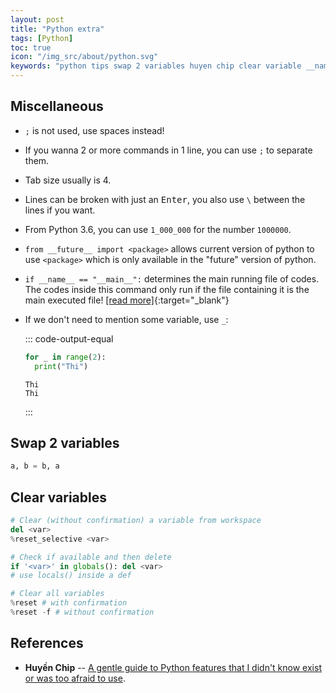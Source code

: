 ```yaml
---
layout: post
title: "Python extra"
tags: [Python]
toc: true
icon: "/img_src/about/python.svg"
keywords: "python tips swap 2 variables huyen chip clear variable __name__ __main__ __future__ reset del delete variable system reset confirmation elif else if inside lambda function"
---
```


## Miscellaneous

- `;` is not used, use spaces instead!
- If you wanna 2 or more commands in 1 line, you can use `;` to separate them.
- Tab size usually is 4.
- Lines can be broken with just an <kbd>Enter</kbd>, you also use `\` between the lines if you want.
- From Python 3.6, you can use `1_000_000` for the number `1000000`.
- `from __future__ import <package>` allows current version of python to use `<package>` which is only available in the "future" version of python.
- `if __name__ == "__main__":` determines the main running file of codes. The codes inside this command only run if the file containing it is the main executed file! [\[read more\]](https://stackoverflow.com/questions/419163/what-does-if-name-main-do){:target="_blank"}
- If we don't need to mention some variable, use `_`:

  ::: code-output-equal
  ~~~ python
  for _ in range(2):
    print("Thi")
  ~~~

  ~~~
  Thi
  Thi
  ~~~
  :::

## Swap 2 variables

~~~ python
a, b = b, a
~~~

## Clear variables

~~~ python
# Clear (without confirmation) a variable from workspace
del <var>
%reset_selective <var>
~~~

~~~ python
# Check if available and then delete
if '<var>' in globals(): del <var>
# use locals() inside a def
~~~

~~~ python
# Clear all variables
%reset # with confirmation
%reset -f # without confirmation
~~~

## References

- **Huyền Chip** -- [A gentle guide to Python features that I didn't know exist or was too afraid to use](https://github.com/chiphuyen/python-is-cool/blob/master/cool-python-tips.ipynb).